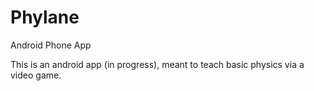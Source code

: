 Phylane
=======

Android Phone App

This is an android app (in progress), meant to teach basic physics via a video game. 
